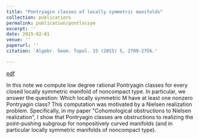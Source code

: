 ```yaml
---
title: "Pontryagin classes of locally symmetric manifolds"
collection: publications
permalink: publication/pontlocsym
excerpt: ''
date: 2015-02-01
venue: ''
paperurl: ''
citation: 'Algebr. Geom. Topol. 15 (2015) 5, 2709-2756.'

---
```


[pdf](http://bena-tshishiku.github.io/files/pontlocsym.pdf)

In this note we compute low degree rational Pontryagin classes for every closed locally symmetric manifold of noncompact type. In particular, we answer the question: Which locally symmetric M have at least one nonzero Pontryagin class? This computation was motivated by a Nielsen realization problem. Specifically, in my paper "Cohomological obstructions to Nielsen realization", I show that Pontryagin classes are obstructions to realizing the point-pushing subgroup for nonpositively curved manifolds (and in particular locally symmetric manifolds of noncompact type). 
